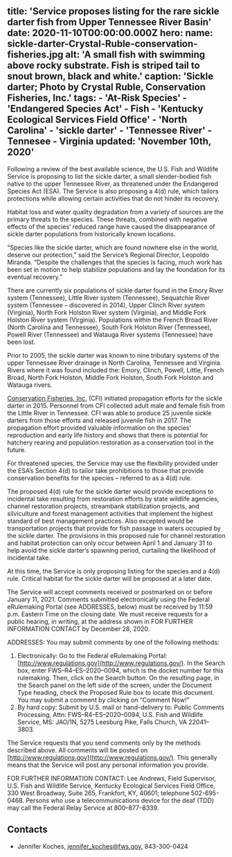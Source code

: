 title: 'Service proposes listing for the rare sickle darter fish from Upper Tennessee River Basin'
date: 2020-11-10T00:00:00.000Z
hero:
    name: sickle-darter-Crystal-Ruble-conservation-fisheries.jpg
    alt: 'A small fish with swimming above rocky substrate. Fish is striped tail to snout brown, black and white.'
    caption: 'Sickle darter; Photo by Crystal Ruble, Conservation Fisheries, Inc.'
tags:
    - 'At-Risk Species'
    - 'Endangered Species Act'
    - Fish
    - 'Kentucky Ecological Services Field Office'
    - 'North Carolina'
    - 'sickle darter'
    - 'Tennessee River'
    - Tennesee
    - Virginia
updated: 'November 10th, 2020'
---

Following a review of the best available science, the U.S. Fish and Wildlife Service is proposing to list the sickle darter, a small slender-bodied fish native to the upper Tennessee River, as threatened under the Endangered Species Act (ESA). The Service is also proposing a 4(d) rule, which tailors protections while allowing certain activities that do not hinder its recovery.

Habitat loss and water quality degradation from a variety of sources are the primary threats to the species. These threats, combined with negative effects of the species’ reduced range have caused the disappearance of sickle darter populations from historically known locations.  

“Species like the sickle darter, which are found nowhere else in the world, deserve our protection,” said the Service’s Regional Director, Leopoldo Miranda. “Despite the challenges that the species is facing, much work has been set in motion to help stabilize populations and lay the foundation for its eventual recovery.”

There are currently six populations of sickle darter found in the Emory River system (Tennessee), Little River system (Tennessee), Sequatchie River system (Tennessee – discovered in 2014), Upper Clinch River system (Virginia), North Fork Holston River system (Virginia), and Middle Fork Holston River system (Virginia). Populations within the French Broad River (North Carolina and Tennessee), South Fork Holston River (Tennessee), Powell River (Tennessee) and Watauga River systems (Tennessee) have been lost.  

Prior to 2005, the sickle darter was known to nine tributary systems of the upper Tennessee River drainage in North Carolina, Tennessee and Virginia. Rivers where it was found included the: Emory, Clinch, Powell, Little, French Broad, North Fork Holston, Middle Fork Holston, South Fork Holston and Watauga rivers.  

[Conservation Fisheries, Inc.](https://www.conservationfisheries.org/) (CFI) initiated propagation efforts for the sickle darter in 2015.  Personnel from CFI collected adult male and female fish from the Little River in Tennessee. CFI was able to produce 25 juvenile sickle darters from those efforts and released juvenile fish in 2017. The propagation effort provided valuable information on the species’ reproduction and early life history and shows that there is potential for hatchery rearing and population restoration as a conservation tool in the future.

For threatened species, the Service may use the flexibility provided under the ESA’s Section 4(d) to tailor take prohibitions to those that provide conservation benefits for the species – referred to as a 4(d) rule.  

The proposed 4(d) rule for the sickle darter would provide exceptions to incidental take resulting from restoration efforts by state wildlife agencies, channel restoration projects, streambank stabilization projects, and silviculture and forest management activities that implement the highest standard of best management practices. Also excepted would be transportation projects that provide for fish passage in waters occupied by the sickle darter. The provisions in this proposed rule for channel restoration and habitat protection can only occur between April 1 and January 31 to help avoid the sickle darter’s spawning period, curtailing the likelihood of incidental take.

At this time, the Service is only proposing listing for the species and a 4(d) rule. Critical habitat for the sickle darter will be proposed at a later date.

The Service will accept comments received or postmarked on or before January 11, 2021.  Comments submitted electronically using the Federal eRulemaking Portal (see ADDRESSES, below) must be received by 11:59 p.m. Eastern Time on the closing date. We must receive requests for a public hearing, in writing, at the address shown in FOR FURTHER INFORMATION CONTACT by December 28, 2020.

ADDRESSES: You may submit comments by one of the following methods:

1. Electronically:  Go to the Federal eRulemaking Portal: [http://www.regulations.gov](http://www.regulations.gov/). In the Search box, enter FWS–R4–ES–2020–0094, which is the docket number for this rulemaking. Then, click on the Search button. On the resulting page, in the Search panel on the left side of the screen, under the Document Type heading, check the Proposed Rule box to locate this document. You may submit a comment by clicking on “Comment Now!”
2. By hard copy:  Submit by U.S. mail or hand-delivery to:  Public Comments Processing, Attn:  FWS–R4–ES–2020–0094, U.S. Fish and Wildlife Service, MS: JAO/1N, 5275 Leesburg Pike, Falls Church, VA 22041–3803.

The Service requests that you send comments only by the methods described above. All comments will be posted on [http://www.regulations.gov](http://www.regulations.gov/). This generally means that the Service will post any personal information you provide.

FOR FURTHER INFORMATION CONTACT: Lee Andrews, Field Supervisor, U.S. Fish and Wildlife Service, Kentucky Ecological Services Field Office, 330 West Broadway, Suite 265, Frankfort, KY, 40601; telephone 502-695-0468. Persons who use a telecommunications device for the deaf (TDD) may call the Federal Relay Service at 800–877–8339.

## Contacts

- Jennifer Koches, [jennifer_koches@fws.gov](mailto:jennifer_koches@fws.gov), 843-300-0424 



